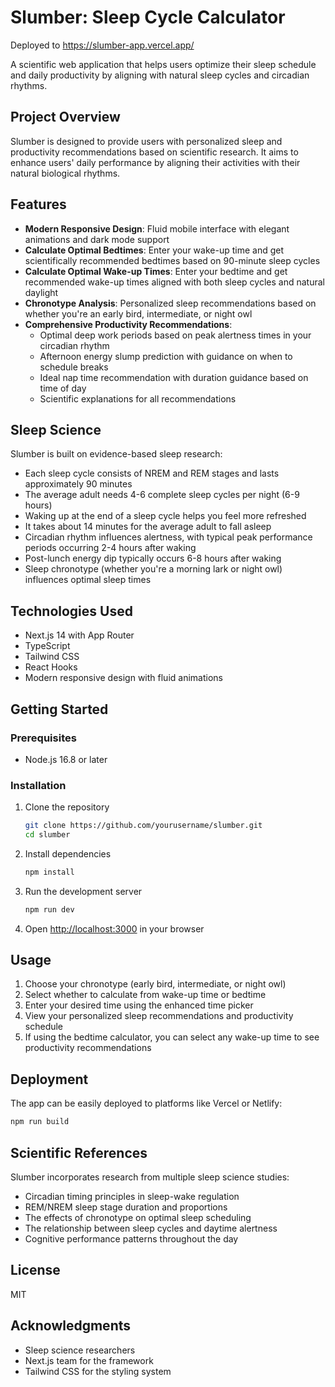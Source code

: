 # Slumber: Sleep Cycle Calculator

Deployed to https://slumber-app.vercel.app/

A scientific web application that helps users optimize their sleep schedule and daily productivity by aligning with natural sleep cycles and circadian rhythms.

## Project Overview

Slumber is designed to provide users with personalized sleep and productivity recommendations based on scientific research. It aims to enhance users' daily performance by aligning their activities with their natural biological rhythms.

## Features

- **Modern Responsive Design**: Fluid mobile interface with elegant animations and dark mode support
- **Calculate Optimal Bedtimes**: Enter your wake-up time and get scientifically recommended bedtimes based on 90-minute sleep cycles
- **Calculate Optimal Wake-up Times**: Enter your bedtime and get recommended wake-up times aligned with both sleep cycles and natural daylight
- **Chronotype Analysis**: Personalized sleep recommendations based on whether you're an early bird, intermediate, or night owl
- **Comprehensive Productivity Recommendations**:
  - Optimal deep work periods based on peak alertness times in your circadian rhythm
  - Afternoon energy slump prediction with guidance on when to schedule breaks
  - Ideal nap time recommendation with duration guidance based on time of day
  - Scientific explanations for all recommendations

## Sleep Science

Slumber is built on evidence-based sleep research:

- Each sleep cycle consists of NREM and REM stages and lasts approximately 90 minutes
- The average adult needs 4-6 complete sleep cycles per night (6-9 hours)
- Waking up at the end of a sleep cycle helps you feel more refreshed
- It takes about 14 minutes for the average adult to fall asleep
- Circadian rhythm influences alertness, with typical peak performance periods occurring 2-4 hours after waking
- Post-lunch energy dip typically occurs 6-8 hours after waking
- Sleep chronotype (whether you're a morning lark or night owl) influences optimal sleep times

## Technologies Used

- Next.js 14 with App Router
- TypeScript
- Tailwind CSS
- React Hooks
- Modern responsive design with fluid animations

## Getting Started

### Prerequisites

- Node.js 16.8 or later

### Installation

1. Clone the repository
   ```bash
   git clone https://github.com/yourusername/slumber.git
   cd slumber
   ```

2. Install dependencies
   ```bash
   npm install
   ```

3. Run the development server
   ```bash
   npm run dev
   ```

4. Open [http://localhost:3000](http://localhost:3000) in your browser

## Usage

1. Choose your chronotype (early bird, intermediate, or night owl)
2. Select whether to calculate from wake-up time or bedtime
3. Enter your desired time using the enhanced time picker
4. View your personalized sleep recommendations and productivity schedule
5. If using the bedtime calculator, you can select any wake-up time to see productivity recommendations

## Deployment

The app can be easily deployed to platforms like Vercel or Netlify:

```bash
npm run build
```

## Scientific References

Slumber incorporates research from multiple sleep science studies:

- Circadian timing principles in sleep-wake regulation
- REM/NREM sleep stage duration and proportions
- The effects of chronotype on optimal sleep scheduling
- The relationship between sleep cycles and daytime alertness
- Cognitive performance patterns throughout the day

## License

MIT

## Acknowledgments

- Sleep science researchers
- Next.js team for the framework
- Tailwind CSS for the styling system

